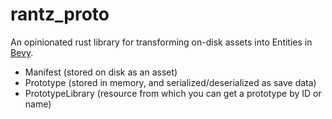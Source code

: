 # rantz_proto

An opinionated rust library for transforming on-disk assets into Entities in [Bevy](https://www.bevyengine.org).

* Manifest (stored on disk as an asset)
* Prototype (stored in memory, and serialized/deserialized as save data)
* PrototypeLibrary (resource from which you can get a prototype by ID or name)

